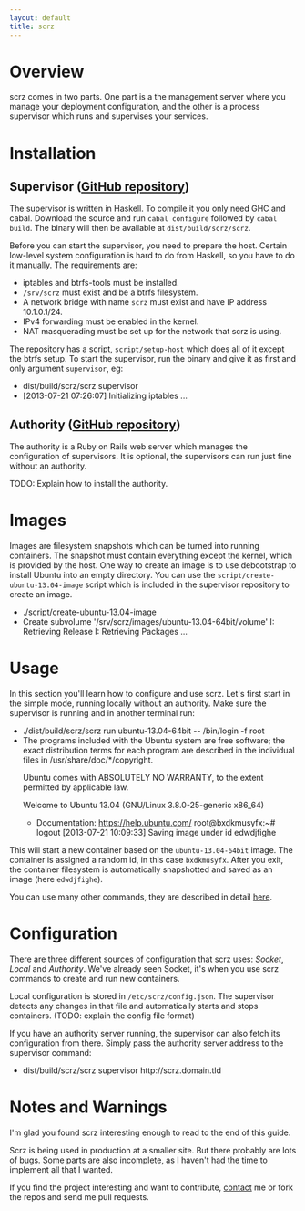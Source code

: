 ```yaml
---
layout: default
title: scrz
---
```


# Overview

scrz comes in two parts. One part is a the management server where you manage
your deployment configuration, and the other is a process supervisor which
runs and supervises your services.


# Installation

## Supervisor <span class="github-repo-link">(<a href="https://github.com/scrz/scrz">GitHub repository</a>)</span>

The supervisor is written in Haskell. To compile it you only need GHC and
cabal. Download the source and run `cabal configure` followed by `cabal
build`. The binary will then be available at `dist/build/scrz/scrz`.

Before you can start the supervisor, you need to prepare the host. Certain
low-level system configuration is hard to do from Haskell, so you have to do
it manually. The requirements are:

 - iptables and btrfs-tools must be installed.
 - `/srv/scrz` must exist and be a btrfs filesystem.
 - A network bridge with name `scrz` must exist and have IP address 10.1.0.1/24.
 - IPv4 forwarding must be enabled in the kernel.
 - NAT masquerading must be set up for the network that scrz is using.

The repository has a script, `script/setup-host` which does all of it except
the btrfs setup. To start the supervisor, run the binary and give it as first
and only argument `supervisor`, eg:

<ul class="command-sequence">
    <li class="cmd">dist/build/scrz/scrz supervisor</li>
    <li class="out">[2013-07-21 07:26:07] Initializing iptables
...</li>
</ul>


## Authority <span class="github-repo-link">(<a href="https://github.com/scrz/authority">GitHub repository</a>)</span>

The authority is a Ruby on Rails web server which manages the configuration of
supervisors. It is optional, the supervisors can run just fine without an
authority.

TODO: Explain how to install the authority.

# Images

Images are filesystem snapshots which can be turned into running containers.
The snapshot must contain everything except the kernel, which is provided by
the host. One way to create an image is to use debootstrap to install Ubuntu
into an empty directory. You can use the `script/create-ubuntu-13.04-image`
script which is included in the supervisor repository to create an image.

<ul class="command-sequence">
    <li class="cmd">./script/create-ubuntu-13.04-image</li>
    <li class="out">Create subvolume '/srv/scrz/images/ubuntu-13.04-64bit/volume'
I: Retrieving Release
I: Retrieving Packages
...</li>
</ul>


# Usage

In this section you'll learn how to configure and use scrz. Let's first start
in the simple mode, running locally without an authority. Make sure the
supervisor is running and in another terminal run:

<ul class="command-sequence">
    <li class="cmd">./dist/build/scrz/scrz run ubuntu-13.04-64bit -- /bin/login -f root</li>
    <li class="out">The programs included with the Ubuntu system are free software;
the exact distribution terms for each program are described in the
individual files in /usr/share/doc/*/copyright.

Ubuntu comes with ABSOLUTELY NO WARRANTY, to the extent permitted by
applicable law.

Welcome to Ubuntu 13.04 (GNU/Linux 3.8.0-25-generic x86_64)

* Documentation:  https://help.ubuntu.com/
root@bxdkmusyfx:~# logout
[2013-07-21 10:09:33] Saving image under id edwdjfighe</li>
</ul>

This will start a new container based on the `ubuntu-13.04-64bit` image. The
container is assigned a random id, in this case `bxdkmusyfx`. After you exit,
the container filesystem is automatically snapshotted and saved as an image
(here `edwdjfighe`).

You can use many other commands, they are described in detail <a
href="/commands.html">here</a>.


# Configuration

There are three different sources of configuration that scrz uses: *Socket*,
*Local* and *Authority*. We've already seen Socket, it's when you use scrz
commands to create and run new containers.

Local configuration is stored in `/etc/scrz/config.json`. The supervisor
detects any changes in that file and automatically starts and stops
containers. (TODO: explain the config file format)

If you have an authority server running, the supervisor can also fetch its
configuration from there. Simply pass the authority server address to the
supervisor command:

<ul class="command-sequence">
    <li class="cmd">dist/build/scrz/scrz supervisor http://scrz.domain.tld</li>
</ul>


# Notes and Warnings

I'm glad you found scrz interesting enough to read to the end of this guide.

Scrz is being used in production at a smaller site. But there probably are
lots of bugs. Some parts are also incomplete, as I haven't had the time to
implement all that I wanted.

If you find the project interesting and want to contribute, <a
href="/contact.html">contact</a> me or fork the repos and send me pull
requests.
